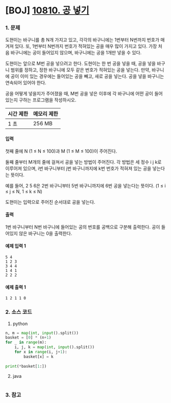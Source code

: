 # [BOJ] [10810. 공 넣기](https://www.acmicpc.net/problem/10810)

### 1. 문제

도현이는 바구니를 총 N개 가지고 있고, 각각의 바구니에는 1번부터 N번까지 번호가 매겨져 있다. 또, 1번부터 N번까지 번호가 적혀있는 공을 매우 많이 가지고 있다. 가장 처음 바구니에는 공이 들어있지 않으며, 바구니에는 공을 1개만 넣을 수 있다.

도현이는 앞으로 M번 공을 넣으려고 한다. 도현이는 한 번 공을 넣을 때, 공을 넣을 바구니 범위를 정하고, 정한 바구니에 모두 같은 번호가 적혀있는 공을 넣는다. 만약, 바구니에 공이 이미 있는 경우에는 들어있는 공을 빼고, 새로 공을 넣는다. 공을 넣을 바구니는 연속되어 있어야 한다.

공을 어떻게 넣을지가 주어졌을 때, M번 공을 넣은 이후에 각 바구니에 어떤 공이 들어 있는지 구하는 프로그램을 작성하시오.

| 시간 제한 | 메모리 제한 |
|:------|:-------| 
| 1 초   | 256 MB |


#### 입력

첫째 줄에 N (1 ≤ N ≤ 100)과 M (1 ≤ M ≤ 100)이 주어진다.

둘째 줄부터 M개의 줄에 걸쳐서 공을 넣는 방법이 주어진다. 각 방법은 세 정수 i j k로 이루어져 있으며, i번 바구니부터 j번 바구니까지에 k번 번호가 적혀져 있는 공을 넣는다는 뜻이다.

예를 들어, 2 5 6은 2번 바구니부터 5번 바구니까지에 6번 공을 넣는다는 뜻이다. (1 ≤ i ≤ j ≤ N, 1 ≤ k ≤ N)

도현이는 입력으로 주어진 순서대로 공을 넣는다.

#### 출력

1번 바구니부터 N번 바구니에 들어있는 공의 번호를 공백으로 구분해 출력한다. 공이 들어있지 않은 바구니는 0을 출력한다.


#### 예제 입력 1

```
5 4
1 2 3
3 4 4
1 4 1
2 2 2
```

#### 예제 출력 1

```
1 2 1 1 0
```

### 2. 소스 코드

1. python

```python
n, m = map(int, input().split())
basket = [0] * (n+1)
for _ in range(m):
    i, j, k = map(int, input().split())
    for x in range(i, j+1):
        basket[x] = k
        
print(*basket[1:])
```

2. java

```java

```


### 3. 참고

```

```



